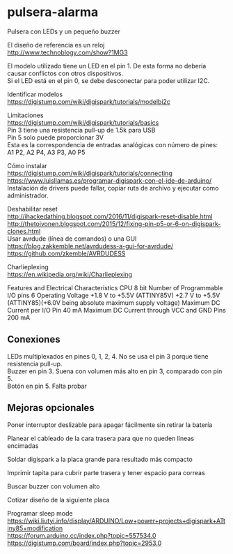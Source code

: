# pulsera-alarma
Pulsera con LEDs y un pequeño buzzer

El diseño de referencia es un reloj  
http://www.technoblogy.com/show?1MG3  

El modelo utilizado tiene un LED en el pin 1. De esta forma no debería causar conflictos con otros dispositivos.  
Si el LED está en el pin 0, se debe desconectar para poder utilizar I2C.

Identificar modelos  
https://digistump.com/wiki/digispark/tutorials/modelbi2c  

Limitaciones  
https://digistump.com/wiki/digispark/tutorials/basics  
Pin 3 tiene una resistencia pull-up de 1.5k para USB  
Pin 5 solo puede proporcionar 3V  
Esta es la correspondencia de entradas analógicas con número de pines:  
A1 P2, A2 P4, A3 P3, A0 P5  

Cómo instalar  
https://digistump.com/wiki/digispark/tutorials/connecting  
https://www.luisllamas.es/programar-digispark-con-el-ide-de-arduino/  
Instalación de drivers puede fallar, copiar ruta de archivo y ejecutar como administrador.  

Deshabilitar reset  
http://ihackedathing.blogspot.com/2016/11/digispark-reset-disable.html  
http://thetoivonen.blogspot.com/2015/12/fixing-pin-p5-or-6-on-digispark-clones.html  
Usar avrdude (línea de comandos) o una GUI  
https://blog.zakkemble.net/avrdudess-a-gui-for-avrdude/  
https://github.com/zkemble/AVRDUDESS  

Charlieplexing  
https://en.wikipedia.org/wiki/Charlieplexing

Features and Electrical Characteristics
CPU	8 bit
Number of Programmable I/O pins	6
Operating Voltage	+1.8 V to +5.5V (ATTINY85V) +2.7 V to +5.5V (ATTINY85)(+6.0V being absolute maximum supply voltage)
Maximum DC Current per I/O Pin	40 mA
Maximum DC Current through VCC and GND Pins	200 mA

## Conexiones
LEDs multiplexados en pines 0, 1, 2, 4. No se usa el pin 3 porque tiene resistencia pull-up.  
Buzzer en pin 3. Suena con volumen más alto en pin 3, comparado con pin 5.  
Botón en pin 5. Falta probar

## Mejoras opcionales
Poner interruptor deslizable para apagar fácilmente sin retirar la batería  

Planear el cableado de la cara trasera para que no queden líneas encimadas  

Soldar digispark a la placa grande para resultado más compacto  

Imprimir tapita para cubrir parte trasera y tener espacio para correas  

Buscar buzzer con volumen alto  

Cotizar diseño de la siguiente placa  

Programar sleep mode  
https://wiki.liutyi.info/display/ARDUINO/Low+power+projects+digispark+ATtiny85+modification  
https://forum.arduino.cc/index.php?topic=557534.0  
https://digistump.com/board/index.php?topic=2953.0  
